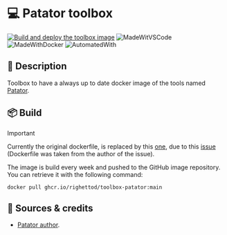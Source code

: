 # 💻 Patator toolbox

[![Build and deploy the toolbox image](https://github.com/righettod/toolbox-patator/actions/workflows/build_docker_image.yml/badge.svg?branch=main)](https://github.com/righettod/toolbox-patator/actions/workflows/build_docker_image.yml) ![MadeWitVSCode](https://img.shields.io/static/v1?label=Made%20with&message=VisualStudio%20Code&color=blue&?style=for-the-badge&logo=visualstudio) ![MadeWithDocker](https://img.shields.io/static/v1?label=Made%20with&message=Docker&color=blue&?style=for-the-badge&logo=docker) ![AutomatedWith](https://img.shields.io/static/v1?label=Automated%20with&message=GitHub%20Actions&color=blue&?style=for-the-badge&logo=github)

## 🎯 Description

Toolbox to have a always up to date docker image of the tools named [Patator](https://github.com/lanjelot/patator).

## 📦 Build

> [!IMPORTANT]
> Currently the original dockerfile, is replaced by this [one](Dockerfile), due to this [issue](https://github.com/lanjelot/patator/issues/209) (Dockerfile was taken from the author of the issue).

The image is build every week and pushed to the GitHub image repository. You can retrieve it with the following command:

`docker pull ghcr.io/righettod/toolbox-patator:main`

## 🤝 Sources & credits

* [Patator author](https://github.com/lanjelot/patator).
